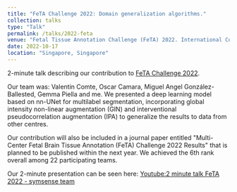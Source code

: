 ```yaml
---
title: "FeTA Challenge 2022: Domain generalization algorithms."
collection: talks
type: "Talk"
permalink: /talks/2022-feta
venue: "Fetal Tissue Annotation Challenge (FeTA) 2022. International Conference on Medical Image Computing & Computed Assisted Intervention (MICCAI)"
date: 2022-10-17
location: "Singapore, Singapore"
---
```


<p>2-minute talk describing our contribution to <a href="https://feta.grand-challenge.org/Home/">FeTA Challenge 2022</a>.  </p>

<p>Our team was: Valentin Comte, Oscar Camara, Miguel Angel González-Ballested, Gemma Piella and me. 
  We presented a deep learning model based on nn-UNet for multilabel segmentation, incorporating global intensity non-linear augmentation (GIN) and interventional pseudocorrelation augmentation (IPA) to generalize the results to data from other centres.  </p>
  
<p>Our contribution will also be included in a journal paper entitled "Multi-Center Fetal Brain Tissue Annotation (FeTA) Challenge 2022 Results" that is planned to be published within the next year. We achieved the 6th rank overall among 22 participating teams. </p>

<p>Our 2-minute presentation can be seen here:  <a href="https://youtu.be/SGcSzRcBP_o">Youtube:2 minute talk FeTA 2022 - symsense team</a> </p>
